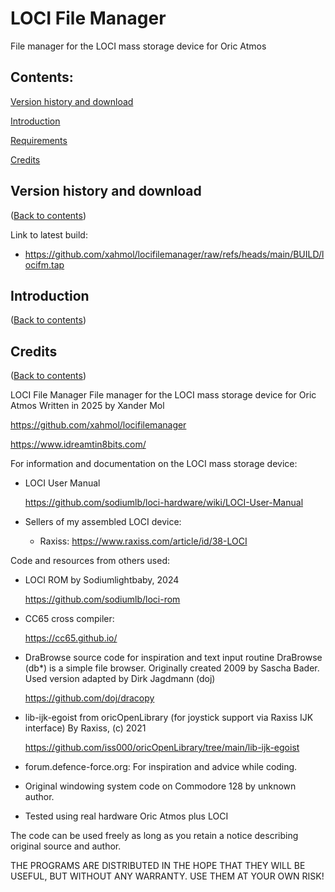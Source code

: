 # LOCI File Manager
File manager for the LOCI mass storage device for Oric Atmos

## Contents:

[Version history and download](#version-history-and-download)

[Introduction](#introduction)

[Requirements](#requirements)

[Credits](#credits)


## Version history and download
([Back to contents](#contents))

Link to latest build:
- https://github.com/xahmol/locifilemanager/raw/refs/heads/main/BUILD/locifm.tap

## Introduction
([Back to contents](#contents))

## Credits
([Back to contents](#contents))

LOCI File Manager
File manager for the LOCI mass storage device for Oric Atmos
Written in 2025 by Xander Mol

https://github.com/xahmol/locifilemanager

https://www.idreamtin8bits.com/

For information and documentation on the LOCI mass storage device:
-   LOCI User Manual

    https://github.com/sodiumlb/loci-hardware/wiki/LOCI-User-Manual
-   Sellers of my assembled LOCI device:
    - Raxiss: https://www.raxiss.com/article/id/38-LOCI

Code and resources from others used:
-   LOCI ROM by Sodiumlightbaby, 2024

    https://github.com/sodiumlb/loci-rom

-   CC65 cross compiler:

    https://cc65.github.io/

-   DraBrowse source code for inspiration and text input routine
    DraBrowse (db*) is a simple file browser.
    Originally created 2009 by Sascha Bader.
    Used version adapted by Dirk Jagdmann (doj)

    https://github.com/doj/dracopy

-   lib-ijk-egoist from oricOpenLibrary (for joystick support via Raxiss IJK interface)
    By Raxiss, (c) 2021
    
    https://github.com/iss000/oricOpenLibrary/tree/main/lib-ijk-egoist

-   forum.defence-force.org: For inspiration and advice while coding.

-   Original windowing system code on Commodore 128 by unknown author.
   
-   Tested using real hardware Oric Atmos plus LOCI

The code can be used freely as long as you retain
a notice describing original source and author.

THE PROGRAMS ARE DISTRIBUTED IN THE HOPE THAT THEY WILL BE USEFUL,
BUT WITHOUT ANY WARRANTY. USE THEM AT YOUR OWN RISK!